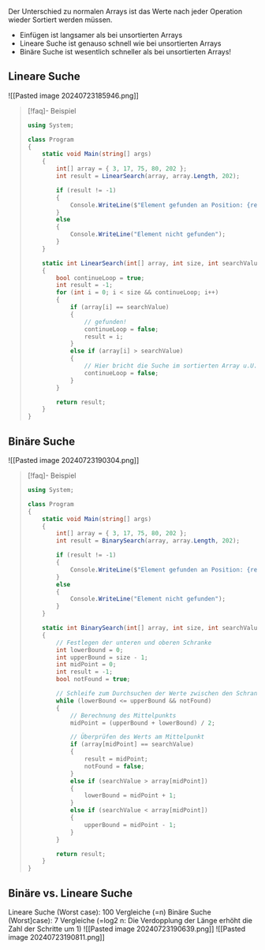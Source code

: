 Der Unterschied zu normalen Arrays ist das Werte nach jeder Operation wieder Sortiert werden müssen.

- Einfügen ist langsamer als bei unsortierten Arrays 
- Lineare Suche ist genauso schnell wie bei unsortierten Arrays 
- Binäre Suche ist wesentlich schneller als bei unsortierten Arrays!


## Lineare Suche
![[Pasted image 20240723185946.png]]

> [!faq]- Beispiel
> 
> ```csharp
> using System;
> 
> class Program
> {
>     static void Main(string[] args)
>     {
>         int[] array = { 3, 17, 75, 80, 202 };
>         int result = LinearSearch(array, array.Length, 202);
> 
>         if (result != -1)
>         {
>             Console.WriteLine($"Element gefunden an Position: {result}");
>         }
>         else
>         {
>             Console.WriteLine("Element nicht gefunden");
>         }
>     }
> 
>     static int LinearSearch(int[] array, int size, int searchValue)
>     {
>         bool continueLoop = true;
>         int result = -1;
>         for (int i = 0; i < size && continueLoop; i++)
>         {
>             if (array[i] == searchValue)
>             {
>                 // gefunden!
>                 continueLoop = false;
>                 result = i;
>             }
>             else if (array[i] > searchValue)
>             {
>                 // Hier bricht die Suche im sortierten Array u.U. früher ab!
>                 continueLoop = false;
>             }
>         }
> 
>         return result;
>     }
> }


## Binäre Suche
![[Pasted image 20240723190304.png]]
> [!faq]- Beispiel
> ```csharp
> using System;
> 
> class Program
> {
>     static void Main(string[] args)
>     {
>         int[] array = { 3, 17, 75, 80, 202 };
>         int result = BinarySearch(array, array.Length, 202);
> 
>         if (result != -1)
>         {
>             Console.WriteLine($"Element gefunden an Position: {result}");
>         }
>         else
>         {
>             Console.WriteLine("Element nicht gefunden");
>         }
>     }
> 
>     static int BinarySearch(int[] array, int size, int searchValue)
>     {
>         // Festlegen der unteren und oberen Schranke
>         int lowerBound = 0;
>         int upperBound = size - 1;
>         int midPoint = 0;
>         int result = -1;
>         bool notFound = true;
> 
>         // Schleife zum Durchsuchen der Werte zwischen den Schranken
>         while (lowerBound <= upperBound && notFound)
>         {
>             // Berechnung des Mittelpunkts
>             midPoint = (upperBound + lowerBound) / 2;
> 
>             // Überprüfen des Werts am Mittelpunkt
>             if (array[midPoint] == searchValue)
>             {
>                 result = midPoint;
>                 notFound = false;
>             }
>             else if (searchValue > array[midPoint])
>             {
>                 lowerBound = midPoint + 1;
>             }
>             else if (searchValue < array[midPoint])
>             {
>                 upperBound = midPoint - 1;
>             }
>         }
> 
>         return result;
>     }
> }
> ```

## Binäre vs. Lineare Suche
Lineare Suche (Worst case): 100 Vergleiche (=n)
Binäre Suche (Worst]case): 7 Vergleiche (=log2 n: Die Verdopplung der Länge erhöht die Zahl der Schritte um 1) 
![[Pasted image 20240723190639.png]]
![[Pasted image 20240723190811.png]]